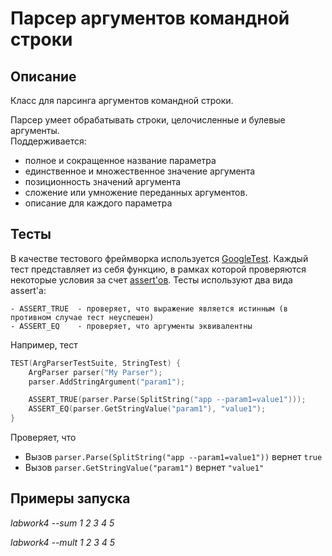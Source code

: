 # Парсер аргументов командной строки

## Описание

Класс для парсинга аргументов командной строки.

Парсер умеет обрабатывать строки, целочисленные и булевые аргументы.  
Поддерживается:  
- полное и сокращенное название параметра
- единственное и множественное значение аргумента
- позиционность значений аргумента 
- сложение или умножение переданных аргументов.
- описание для каждого параметра

## Тесты

В качестве тестового фреймворка используется [GoogleTest](https://google.github.io/googletest/). Каждый тест представляет из себя функцию, в рамках которой проверяются некоторые условия за счет [assert'ов](https://google.github.io/googletest/reference/assertions.html).  Тесты используют два вида assert'a:

    - ASSERT_TRUE  - проверяет, что выражение является истинным (в противном случае тест неуспешен)
    - ASSERT_EQ    - проверяет, что аргументы эквивалентны

Например, тест

```cpp
TEST(ArgParserTestSuite, StringTest) {
    ArgParser parser("My Parser");
    parser.AddStringArgument("param1");

    ASSERT_TRUE(parser.Parse(SplitString("app --param1=value1")));
    ASSERT_EQ(parser.GetStringValue("param1"), "value1");
}
```

Проверяет, что

 - Вызов `parser.Parse(SplitString("app --param1=value1"))` вернет `true`
 - Вызов `parser.GetStringValue("param1")` вернет `"value1"`

## Примеры запуска

*labwork4 --sum 1 2 3 4 5*

*labwork4 --mult 1 2 3 4 5*
